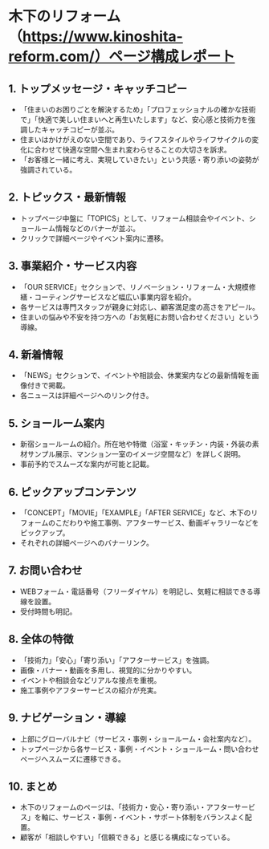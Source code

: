# 木下のリフォーム（https://www.kinoshita-reform.com/）ページ構成レポート

## 1. トップメッセージ・キャッチコピー
- 「住まいのお困りごとを解決するため」「プロフェッショナルの確かな技術で」「快適で美しい住まいへと再生いたします」など、安心感と技術力を強調したキャッチコピーが並ぶ。
- 住まいはかけがえのない空間であり、ライフスタイルやライフサイクルの変化に合わせて快適な空間へ生まれ変わらせることの大切さを訴求。
- 「お客様と一緒に考え、実現していきたい」という共感・寄り添いの姿勢が強調されている。

## 2. トピックス・最新情報
- トップページ中盤に「TOPICS」として、リフォーム相談会やイベント、ショールーム情報などのバナーが並ぶ。
- クリックで詳細ページやイベント案内に遷移。

## 3. 事業紹介・サービス内容
- 「OUR SERVICE」セクションで、リノベーション・リフォーム・大規模修繕・コーティングサービスなど幅広い事業内容を紹介。
- 各サービスは専門スタッフが親身に対応し、顧客満足度の高さをアピール。
- 住まいの悩みや不安を持つ方への「お気軽にお問い合わせください」という導線。

## 4. 新着情報
- 「NEWS」セクションで、イベントや相談会、休業案内などの最新情報を画像付きで掲載。
- 各ニュースは詳細ページへのリンク付き。

## 5. ショールーム案内
- 新宿ショールームの紹介。所在地や特徴（浴室・キッチン・内装・外装の素材サンプル展示、マンション一室のイメージ空間など）を詳しく説明。
- 事前予約でスムーズな案内が可能と記載。

## 6. ピックアップコンテンツ
- 「CONCEPT」「MOVIE」「EXAMPLE」「AFTER SERVICE」など、木下のリフォームのこだわりや施工事例、アフターサービス、動画ギャラリーなどをピックアップ。
- それぞれの詳細ページへのバナーリンク。

## 7. お問い合わせ
- WEBフォーム・電話番号（フリーダイヤル）を明記し、気軽に相談できる導線を設置。
- 受付時間も明記。

## 8. 全体の特徴
- 「技術力」「安心」「寄り添い」「アフターサービス」を強調。
- 画像・バナー・動画を多用し、視覚的に分かりやすい。
- イベントや相談会などリアルな接点を重視。
- 施工事例やアフターサービスの紹介が充実。

## 9. ナビゲーション・導線
- 上部にグローバルナビ（サービス・事例・ショールーム・会社案内など）。
- トップページから各サービス・事例・イベント・ショールーム・問い合わせページへスムーズに遷移できる。

## 10. まとめ
- 木下のリフォームのページは、「技術力・安心・寄り添い・アフターサービス」を軸に、サービス・事例・イベント・サポート体制をバランスよく配置。
- 顧客が「相談しやすい」「信頼できる」と感じる構成になっている。
